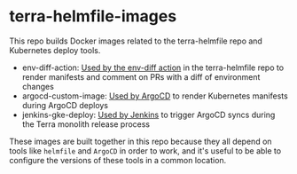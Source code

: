 # terra-helmfile-images

This repo builds Docker images related to the terra-helmfile repo and Kubernetes deploy tools.

* env-diff-action: [Used by the env-diff action](https://github.com/broadinstitute/terra-helmfile/blob/master/.github/actions/env-diff/action.yml) in the terra-helmfile repo to render manifests and comment on PRs with a diff of environment changes
* argocd-custom-image: [Used by ArgoCD](https://github.com/broadinstitute/terra-helm-definitions/search?q=argocd-custom) to render Kubernetes manifests during ArgoCD deploys
* jenkins-gke-deploy: [Used by Jenkins](https://github.com/broadinstitute/dsp-jenkins/search?q=jenkins-terra-gke-deploy) to trigger ArgoCD syncs during the Terra monolith release process

These images are built together in this repo because they all depend on tools like `helmfile` and `ArgoCD` in order to work, and it's useful to be able to configure the versions of these tools in a common location.
